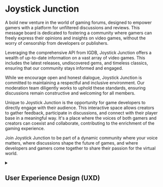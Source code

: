 # Joystick Junction

A bold new venture in the world of gaming forums, designed to empower gamers with a platform for unfiltered discussions and reviews. This message board is dedicated to fostering a community where gamers can freely express their opinions and insights on video games, without the worry of censorship from developers or publishers.

Leveraging the comprehensive API from IGDB, Joystick Junction offers a wealth of up-to-date information on a vast array of video games. This includes the latest releases, undiscovered gems, and timeless classics, ensuring that our community stays informed and engaged.

While we encourage open and honest dialogue, Joystick Junction is committed to maintaining a respectful and inclusive environment. Our moderation team diligently works to uphold these standards, ensuring discussions remain constructive and welcoming for all members.

Unique to Joystick Junction is the opportunity for game developers to directly engage with their audience. This interactive space allows creators to gather feedback, participate in discussions, and connect with their player base in a meaningful way. It's a place where the voices of both gamers and creators can coexist and collaborate, contributing to the enrichment of the gaming experience.

Join Joystick Junction to be part of a dynamic community where your voice matters, where discussions shape the future of games, and where developers and gamers come together to share their passion for the virtual world.

<details>
<summary><h2>User Experience Design (UXD)</h2></summary>

<details>
<summary><h3>Strategy</h3></summary>

<details>
<summary><h4>Theme 1: Community Engagement and Discussions</h4></summary>

##### Epic: Forum Functionality

###### USER STORY - Easy Site Navigation (First-Time Visitor): As a first-time visitor, I want to easily understand how to navigate and use the forum, so I can quickly get involved in discussions

###### USER STORY - Discover New Content (Frequent Visitor): As a frequent visitor, I want to see new or updated threads since my last visit, so I can stay engaged with current discussions

###### USER STORY - Resume Discussions (Returning Visitor): As a returning visitor, I want to be able to easily find and resume previous discussions I was involved in, so that I can keep engaged

</details>

<details>
<summary><h4>Theme 2: Gaming Information and Resources</h4></summary>

##### Epic: Integration with IGDB API

###### USER STORY - Access Game Information: As a gamer, I want to access up-to-date information on games so that I can stay informed about new and existing titles

###### USER STORY - View Game Reviews and Ratings: As a gamer, I want to see game reviews and ratings so that I can make informed decisions about what games to play

</details>

<details>
<summary><h4>Theme 3: Developer Interaction</h4></summary>

##### Epic: Developer Engagement Tools

###### USER STORY - Developer Profile Creation: As a game developer, I want to create a profile so that I can interact with the gaming community

###### USER STORY - Participate in Community Discussions: As a developer, I want to participate in discussions so that I can receive feedback and engage with my audience

###### USER STORY - Showcase New Games: As a developer, I want to showcase my new games so that I can attract potential players and receive early feedback

###### USER STORY - Developer Updates (Returning Visitor): As a returning visitor, I want notifications or a news feed feature that updates me on interactions or responses from game developers in threads I'm interested in

</details>

<details>
<summary><h4>Theme 4: User Experience and Accessibility</h4></summary>

##### Epic: Platform Usability

###### USER STORY - Intuitive Interface: As a user, I want a user-friendly interface so that I can easily navigate the forum

###### USER STORY - Accessibility Features: As a user with disabilities, I want accessibility features so that I can comfortably use the platform

</details>

<details>
<summary><h4>Theme 5: Account Management</h4></summary>

##### Epic: User Profile Management

###### USER STORY - Update Personal Information: As a user, I want to update my personal information so that my profile reflects my current details

###### USER STORY - Add or Change Profile Image: As a user, I want to add or change my profile image so that my profile is more personalised

###### USER STORY - Customise Notifications: As a user, I want to customise my notification settings so that I can control what alerts I receive

###### USER STORY - Personalise Forum Appearance: As a user, I want to choose themes or visual settings for the forum so that I can have a more personalised browsing experience

##### Epic: Sign-In and Authentication

###### USER STORY - Streamlined Registration (First-Time Visitor): As a first-time visitor, I want a streamlined registration process, so I can quickly join the community

###### USER STORY - Sign-In with Username/Password: As a user, I want to sign in with a username and password so that I can access my account

###### USER STORY - Social Network Sign-In: As a user, I want the option to sign in using social networks (like Facebook, Google, or Twitter) for ease of access and to link my social media profiles

##### Epic: Community Features

###### USER STORY - Follow Users and Developers: As a user, I want to follow other users or developers so that I can keep track of their posts and interactions

###### USER STORY - Create and Join Interest Groups: As a user, I want to create and join groups based on specific gaming interests or topics so that I can engage in more focused discussions

##### Epic: Security and Privacy

###### USER STORY - Control Profile Visibility: As a user, I want to control who can see my profile and posts so that I can manage my privacy on the forum

###### USER STORY - Secure Authentication Methods: As a user, I want to have secure authentication methods (like two-factor authentication) to ensure the safety of my account

</details>

<details>
<summary><h4>Theme 6: Site Administration and Moderation</h4></summary>

##### Epic: Content Moderation

###### USER STORY - Monitor Compliance: As an admin, I want to monitor posts and threads to ensure they comply with community guidelines

###### USER STORY - Edit or Delete Violating Posts: As an admin, I want the ability to delete or edit posts that violate rules to maintain a respectful environment

###### USER STORY - Handle Reported Content: As an admin, I want to receive notifications of reported posts or threads so that I can review them promptly

##### Epic: User Management

###### USER STORY - Highlight Moderators (Frequent Visitor): As a frequent visitor, I want to see active moderators and community leaders highlighted, so I know whom to contact for help or information

###### USER STORY - Manage User Accounts: As an admin, I want to view and manage user accounts to ensure community standards are upheld

###### USER STORY - Address Community Violations: As an admin, I want to suspend or ban users who repeatedly violate community guidelines

###### USER STORY - Assign Roles and Permissions: As a site owner, I want to assign and manage different roles and permissions for admins and developers to help in community moderation and management

##### Epic: Analytics and Reporting

###### USER STORY - Access User Activity Analytics: As a site owner, I want to access analytics on user activity and engagement to understand community trends

###### USER STORY - Generate Engagement Reports: As a site owner, I want to generate reports on forum metrics such as active users, post frequency, and popular topics to guide decision-making

##### Epic: Site Management

###### USER STORY - Manage Categories and Subforums: As an admin, I want to manage and update categories and subforums to keep the forum organised and relevant

##### Epic: Feedback and Improvement

###### USER STORY - Collect User Feedback: As a site owner, I want to collect and review user feedback to identify areas for improvement

</details>

<details>
<summary><h4>Strategy Tradeoffs</h4></summary>

![Joystick Junction Tradeoff Table](/static/images/readme/uxd/strategy/joystick_junction_strategy-tradeoffs-table.png)

![Joystick Junction Tradeoff Graph](/static/images/readme/uxd/strategy/joystick_junction_strategy_tradeoffs_graph.png)
</details>
</details>

<details>
<summary><h3>Scope</h3></summary>

#### Sprint 1 Features ####

##### Must Have

- Assign Roles and Permissions
- Edit or Delete Violating Posts
- Monitor Compliance
- Sign-In with Username/Password
- Streamlined Registration (First-Time Visitor)
- Intuitive Interface
- Access Game Information
- Easy Site Navigation (First-Time Visitor)

##### Should have

- Manage User Accounts
- Manage Categories and Subforums
- Address Community Violations
- Accessibility Features
- Discover New Content (Frequent Visitor)

##### Could have

- Highlight Moderators (Frequent Visitor)
- Handle Reported Content
- Secure Authentication Methods
- Social Network Sign-In
- Participate in Community Discussions
- View Game Reviews and Ratings

#### Sprint 1 Requirement Types ####

- Languages: HTML, CSS, JavaScript Python
- Frameworks: Django
- Database: Psycopg, Elephant SQL

#### Future Sprint Features ####

- Collect User Feedback
- Generate Engagement Reports
- Access User Activity Analytics
- Control Profile Visibility
- Create and Join Interest Groups
- Follow Users and Developers
- Personalise Forum Appearance
- Customise Notifications
- Add or Change Profile Image
- Update Personal Information
- Developer Updates (Returning Visitor)
- Showcase New Games (Developer)
- Developer Profile Creation
- Resume Discussions (Returning Visitor)

#### Future Sprint Requirement Types ####
- Languages: HTML, CSS, JavaScript Python
- Frameworks: Django
- Database: Psycopg, Elephant SQL

</details>

<details>
<summary><h3>Structure</h3></summary>

Touchpoints - Responsive Website

![Joystick Junction Information Architecture](/static/images/readme/uxd/strategy/joystick_junction_strategy_tradeoffs_graph.png)

</details>

<details>
<summary><h3>Skeleton</h3></summary>

<details>
<summary><h3>Wireframe - Desktop Homepage - Sprint 1</h3></summary>

![Wireframe - Desktop Homepage](/static/images/readme/uxd/skeleton/1.desktop-homepage-sprint1.png)

</details>

<details>
<summary><h3>Wireframe - Desktop Game Page - About - Sprint 1</h3></summary>

![Wireframe - Desktop Game Page - About](/static/images/readme/uxd/skeleton/2.desktop-game_page-about-sprint1.png)

</details>

<details>
<summary><h3>Wireframe - Desktop Game Page - Main thread and subthreads - Sprint 1</h3></summary>

The comment structure will be the same for the main thread and subthread.

![Wireframe - Desktop Game Page - Main thread and subthreads](/static/images/readme/uxd/skeleton/3.desktop-game_page-main_thread_and_subthreads-sprint1.png)

</details>

<details>
<summary><h3>Wireframe - Desktop Game Page - List of Subthreads - Sprint 1</h3></summary>

![Wireframe - Desktop Game Page - List of Subthreads](/static/images/readme/uxd/skeleton/4.desktop-game_page-list_of_subthreads-sprint1.png)

</details>

<details>
<summary><h3>Wireframe - Desktop Account Page - Register - Sprint 1</h3></summary>

![Wireframe - Desktop Game Page - Register](/static/images/readme/uxd/skeleton/5.desktop-account_page-register-sprint1.png)

</details>

<details>
<summary><h3>Wireframe - Desktop Account Page - Login - Sprint 1</h3></summary>

![Wireframe - Desktop Game Page - Login](/static/images/readme/uxd/skeleton/6.desktop-account_page-login-sprint1.png)

</details>

<details>
<summary><h3>Wireframe - Desktop Account Page - Regular User - Sprint 1</h3></summary>

![Wireframe - Desktop Game Page - Register](/static/images/readme/uxd/skeleton/7.desktop-account_page-regular_user-sprint1.png)

</details>

<details>
<summary><h3>Wireframe - Desktop Account Page - Admin User - Sprint 1</h3></summary>

![Wireframe - Desktop Game Page - Admin User](/static/images/readme/uxd/skeleton/8.desktop-account_page-admin_user-sprint1.png)

</details>

<details>
<summary><h3>Wireframe - Mobile Homepage - Sprint 1</h3></summary>

![Wireframe - Mobile homepage](/static/images/readme/uxd/skeleton/9.mobile-homepage-sprint1.png)
![Wireframe - Mobile homepage](/static/images/readme/uxd/skeleton/10.mobile-homepage-sprint1.png)

</details>

<details>
<summary><h3>Wireframe - Mobile Game Page - About - Sprint 1</h3></summary>

![Wireframe - Mobile homepage - About](/static/images/readme/uxd/skeleton/11.mobile-game_page-about-sprint1.png)

</details>

<details>
<summary><h3>Wireframe - Mobile Game Page - Main thread and subthreads - Sprint 1</h3></summary>

![Wireframe - Mobile homepage - Main thread and subthreads](/static/images/readme/uxd/skeleton/12.mobile-game_page-main_thread_and_subthreads-sprint1.png)

</details>

<details>
<summary><h3>Wireframe - Mobile Game Page - Main thread and subthreads - Sprint 1</h3></summary>

![Wireframe - Mobile homepage - Main thread and subthreads](/static/images/readme/uxd/skeleton/13.mobile-game_page-list_of_subthreads-sprint1.png)

</details>
</details>

<details>
    <summary><h3>Surface</h3></summary>

<h4>Fonts</h4>

Headings - [Roboto Slab](https://fonts.google.com/specimen/Roboto+Slab?query=Roboto+Slab)
I've chosen Roboto Condensed for my heading font because it's a sans-serif that's both modern and clean, perfect for my headings. It really stands out and maintains excellent readability, which is crucial for my subheadings and menu items.

Body Text - [Open Sans](https://fonts.google.com/specimen/Open+Sans?query=Open+Sans)
For the body text, I'm pairing it with Open Sans, another sans-serif font that complements Roboto Condensed nicely. It's made for clear legibility across web and mobile interfaces. Its friendly and neutral design is just what I need for the lengthy forum posts and discussions on my site.

<h4>Colours</h4>

![Synaptic Surge Colour Swatch](static/images/readme/uxd/surface/joystick_junction_colour_swatch.png)

- **#0c0c0e (Very Dark Blue-Gray):** This color is nearly black but carries a hint of blue, making it a sophisticated and robust choice for the primary color. It's perfect for headers, footers, primary backgrounds, and important text, offering a subtle alternative to pure black.
- **#ffffff (Pure White):** A classic and clean white that serves as the ideal background color, especially for creating strong contrasts with darker colors. Versatile, suitable for primary text, as well as user interface elements such as cards, buttons, and input fields, ensuring maximum readability and a crisp, clean appearance.
- **#0E1230 (Dark Blue):** Slightly lighter than the primary color, this deep blue adds depth and layering to the design. Well-suited for secondary backgrounds, sidebars, or text that doesn't need to be as prominent as the content in the primary color.
- **#070817 (Even Darker Blue):** This color adds depth and richness to the design, enhancing the visual appeal of secondary backgrounds and making them visually distinct from the primary background.
- **2E74FF (Bright Blue)**: This bright and lively blue is eye-catching and can be used as an accent color to draw attention to key elements like calls to action, links, or highlighted information. It's a vibrant choice that can add energy and dynamism to a design when used sparingly.
- **#104334 (Deep Teal Green):** A dark and rich teal, both elegant and versatile, serving as an accent or secondary color. Ideal for less dominant elements that still demand visual interest, such as secondary buttons, icons, or background panels.

<details>
<summary><h4>Technologies Used</h4></summary>

<details>
<summary><h5>Languages, Frameworks, Databases</h5></summary>

Languages
- HTML
- CSS
- Javascript
- Python


Frameworks
- Django
  - [DJ Databse](https://pypi.org/project/dj-database-url/)
  - [Django SummerNote](https://summernote.org/)

Databases
- Psycopg
- Elephant SQL

</details>

<details>
<summary><h5>Websites, Software & other Tools</h5></summary>

- [Codeanywhere](https://codeanywhere.com/solutions/collaborate) This is was my IDE for the project.
- [CodePen](codepen.io) I used this to test code outside of [Codeanywhere](https://codeanywhere.com/solutions/collaborate) so that I didn't use up hours unnecessarily. I also used it to find the right filter colour for my SVGs.
- [Git](https://git-scm.com/) Used to commit and push code to [Github](https://github.com/).
- [Github](https://github.com/) This was used as a remote repository and I also used Github pages to host the live site.
- [Conventional Commits](https://www.conventionalcommits.org/en/v1.0.0-beta.2/) Used to learn and stick to a conventional commit framework.
- [Midjourney](https://www.midjourney.com/) I used this AI tool for image generation.
- [Photoshop](https://www.adobe.com/uk/products/photoshop.html) Used for Creating, Editing and resizing
- [Illustrator](https://www.adobe.com/uk/products/illustrator.html) Used to create vectors from AI generated images and perosnally made images
- [AdobeXD](https://helpx.adobe.com/support/xd.html) Used to create wireframes.
- [Google Fonts](https://fonts.google.com/) Sourcing fonts.
- [Color Space](http://colormind.io/) Used to create colour palette.
- [Am I Responsive?](https://ui.dev/amiresponsive) Used to create mock-ups for various screen sizes.
- [Dynamic Drive](http://tools.dynamicdrive.com/favicon/) Used to create favicon.

</details>
</details>
